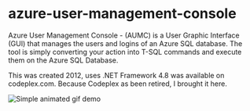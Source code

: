 # azure-user-management-console
Azure User Management Console - (AUMC) is a User Graphic Interface (GUI) that manages the users and logins of an Azure SQL database. The tool is simply converting your action into T-SQL commands and execute them on the Azure SQL Database.

This was created 2012, uses .NET Framework 4.8 was available on codeplex.com. Because Codeplex as been retired, I brought it here. 

![Simple animated gif demo](/medias/simple-demo.GIF)
